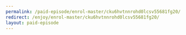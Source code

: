 ```yaml
---
permalink: /paid-episode/enrol-master/cku6hvtnnrohd0lcsv55681fg20/
redirect: /enjoy/enrol-master/cku6hvtnnrohd0lcsv55681fg20/
layout: paid-episode
---
```

